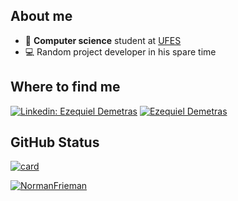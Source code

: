 ## About me
- :blue_book: <strong>Computer science</strong> student at [UFES](https://www.ufes.br/)
- :computer: Random project developer in his spare time

## Where to find me

[![Linkedin: Ezequiel Demetras](https://img.shields.io/badge/-Ezequiel-blue?style=flat-square&logo=Linkedin&logoColor=white&link=https://www.linkedin.com/in/ezequiel-demetras)](https://www.linkedin.com/in/ezequiel-demetras)
[![Ezequiel Demetras]( https://img.shields.io/github/followers/NormanFrieman?label=follow&style=social)](https://github.com/NormanFrieman)

## GitHub Status

[![card](https://github-readme-stats.vercel.app/api?username=NormanFrieman&theme=dark)](https://github.com/NormanFrieman/)

[![NormanFrieman](https://github-readme-stats.vercel.app/api/top-langs/?username=NormanFrieman&hide=html&layout=compact&theme=dark)](https://github.com/NormanFrieman/)
